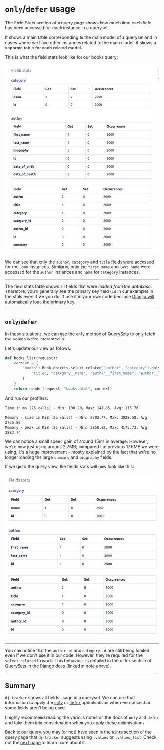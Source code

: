 # `only`/`defer` usage

The Field Stats section of a query page shows how much time each field has been accessed for each instance in a queryset.

It shows a main table corresponding to the main model of a queryset and in cases where we have other instances related to the main model, it shows a separate table for each related model.

This is what the field stats look like for our books query:

![dj-tracker field-stats](../images/field-stats.png)

We can see that only the `author`, `category` and `title` fields were accessed for the `Book` instances. Similarly, only the `first_name` and `last_name` were accessed for the `Author` instances and `name` for `Category` instances.

---

The field stats table shows all fields that were _loaded from the database_. Therefore, you'll generally see the primary key field (`id` in our example) in the stats even if we you don't use it in your own code because [Django will automatically load the primary key](https://docs.djangoproject.com/en/4.0/ref/models/querysets/#django.db.models.query.QuerySet.defer).

---

## `only`/`defer`

In these situations, we can use the `only` method of QuerySets to only fetch the values we're interested in.

Let's update our view as follows:

```python
def books_list(request):
    context = {
        "books": Book.objects.select_related("author", "category").only(
            "title", "category__name", "author__first_name", "author__last_name"
        )
    }
    return render(request, "books.html", context)
```

And run our profilers:

```shell
Time in ms (25 calls) - Min: 100.20, Max: 148.85, Avg: 115.76

Memory - size in KiB (25 calls) - Min: 2702.77, Max: 3028.50, Avg: 2735.80
Memory - peak in KiB (25 calls) - Min: 3850.62, Max: 4175.73, Avg: 3883.74
```

We can notice a small speed gain of around 15ms in average. However, we're now just using around 2.7MB; compared the previous 17.6MB we were using, it's a huge improvement - mostly explained by the fact that we're no longer loading the large `summary` and `biography` fields.

If we go to the query view, the fields stats will now look like this:

![dj-tracker field-stats](../images/field-stats-2.png)

---

You can notice that the `author_id` and `category_id` are still being loaded even if we don't use it in our code. However, they're required for the `select_related` to work. This behaviour is detailed in the defer section of QuerySets in the Django docs (linked in note above).

---

## Summary

`dj-tracker` shows all fields usage in a queryset. We can use that information to apply the [`only`](https://docs.djangoproject.com/en/4.0/ref/models/querysets/#only) or [`defer`](https://docs.djangoproject.com/en/4.0/ref/models/querysets/#defer) optimisations when we notice that some fields aren't being used.

I highly recommend reading the various notes on the docs of `only` and `defer` and take them into consideration when you apply these optimisations.

Back to our query, you may (or not) have seen in the `Hints` section of the query page that `dj-tracker` suggests using `.values` or `.values_list`. Check out the [next page](./use_values_or_values_list.md) to learn more about it.
